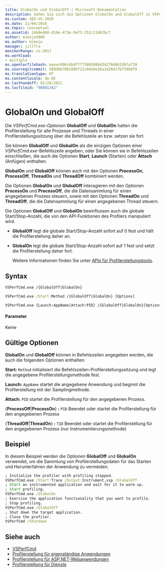 ```yaml
---
title: GlobalOn und GlobalOff | Microsoft-Dokumentation
description: Sehen Sie sich die Optionen GlobalOn und GlobalOff in VSPerfCmd.exe an. Mit diesen Optionen wird die Profilerstellung für Prozesse und Threads in einer Profilerstellungssitzung in der Befehlszeile angehalten bzw. fortgesetzt.
ms.custom: SEO-VS-2020
ms.date: 11/04/2016
ms.topic: conceptual
ms.assetid: 24b0ed68-d19e-473e-9af3-252c11d82bcf
author: mikejo5000
ms.author: mikejo
manager: jillfra
monikerRange: vs-2017
ms.workload:
- multiple
ms.openlocfilehash: eaeac096c6bdff77368508bd34276d66530fa739
ms.sourcegitcommit: 589d96700208bf22c8da9e26a1d2041fbf39b8f9
ms.translationtype: HT
ms.contentlocale: de-DE
ms.lasthandoff: 01/26/2021
ms.locfileid: "98801342"
---
```

# <a name="globalon-and-globaloff"></a>GlobalOn und GlobalOff
Die *VSPerfCmd.exe-Optionen* **GlobalOff** und **GlobalOn** halten die Profilerstellung für alle Prozesse und Threads in einer Profilerstellungssitzung über die Befehlszeile an bzw. setzen sie fort.

 Sie können **GlobalOff** und **GlobalOn** als die einzigen Optionen einer *VSPerfCmd.exe*-Befehlszeile angeben, oder Sie können sie in Befehlszeilen einschließen, die auch die Optionen **Start**, **Launch** (Starten) oder **Attach** (Anfügen) enthalten.

 **GlobalOn** und **GlobalOff** können auch mit den Optionen **ProcessOn**, **ProcessOff**, **ThreadOn** und **ThreadOff** kombiniert werden.

 Die Optionen **GlobalOn** und **GlobalOff** interagieren mit den Optionen **ProcessOn** und **ProcessOff**, die die Datensammlung für einen angegebenen Prozess steuern, sowie mit den Optionen **ThreadOn** und **ThreadOff**, die die Datensammlung für einen angegebenen Thread steuern.

 Die Optionen **GlobalOff** und **GlobalOn** beeinflussen auch die globale Start/Stop-Anzahl, die von den API-Funktionen des Profilers manipuliert wird.

- **GlobalOff** legt die globale Start/Stop-Anzahl sofort auf 0 fest und hält die Profilerstellung daher an.

- **GlobalOn** legt die globale Start/Stop-Anzahl sofort auf 1 fest und setzt die Profilerstellung daher fort.

  Weitere Informationen finden Sie unter [APIs für Profilerstellungstools](../profiling/profiling-tools-apis.md).

## <a name="syntax"></a>Syntax

```cmd
VSPerfCmd.exe /{GlobalOff|GlobalOn}

VSPerfCmd.exe /Start:Method /{GlobalOff|GlobalOn} [Options]

VSPerfCmd.exe {Launch:AppName|Attach:PID} /{GlobalOff|GlobalOn}[Options]
```

#### <a name="parameters"></a>Parameter
 Keine

## <a name="valid-options"></a>Gültige Optionen
 **GlobalOn** und **GlobalOff** können in Befehlszeilen angegeben werden, die auch die folgenden Optionen enthalten:

 **Start:** `Method` initialisiert die Befehlszeilen-Profilerstellungssitzung und legt die angegebene Profilerstellungsmethode fest.

 **Launch:** `AppName` startet die angegebene Anwendung und beginnt die Profilerstellung mit der Samplingmethode.

 **Attach:** `PID` startet die Profilerstellung für den angegebenen Prozess.

 {**ProcessOff**|**ProcessOn**} **:** `PID` Beendet oder startet die Profilerstellung für den angegebenen Prozess

 {**ThreadOff**|**ThreadOn**} **:** `TID` Beendet oder startet die Profilerstellung für den angegebenen Prozess (nur Instrumentierungsmethode)

## <a name="example"></a>Beispiel
 In diesem Beispiel werden die Optionen **GlobalOff** und **GlobalOn** verwendet, um die Sammlung von Profilerstellungsdaten für das Starten und Herunterfahren der Anwendung zu vermeiden.

```cmd
; Initialize the profiler with profiling stopped.
VSPerfCmd.exe /Start:Trace /Output:Instrument.vsp /GlobalOff
; Start an instrumented application and wait for it to warm up.
; Start profiling.
VSPerfCmd.exe /GlobalOn
; Exercise the application functionality that you want to profile.
; Stop profiling.
VSPerfCmd.exe /GlobalOff
; Shut down the target application.
; Close the profiler.
VSPerfCmd /Shutdown

```

## <a name="see-also"></a>Siehe auch
- [VSPerfCmd](../profiling/vsperfcmd.md)
- [Profilerstellung für eigenständige Anwendungen](../profiling/command-line-profiling-of-stand-alone-applications.md)
- [Profilerstellung für ASP.NET-Webanwendungen](../profiling/command-line-profiling-of-aspnet-web-applications.md)
- [Profilerstellung für Dienste](../profiling/command-line-profiling-of-services.md)

